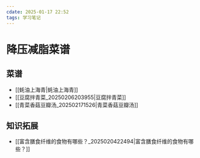 ```yaml
---
cdate: 2025-01-17 22:52
tags: 学习笔记 
---
```


# 降压减脂菜谱

## 菜谱

- [[蚝油上海青|蚝油上海青]] 
- [[豆腐拌青菜_20250206203955|豆腐拌青菜]] 
- [[青菜香菇豆瓣汤_202502171526|青菜香菇豆瓣汤]] 

## 知识拓展

- [[富含膳食纤维的食物有哪些？_2025020422494|富含膳食纤维的食物有哪些？]]